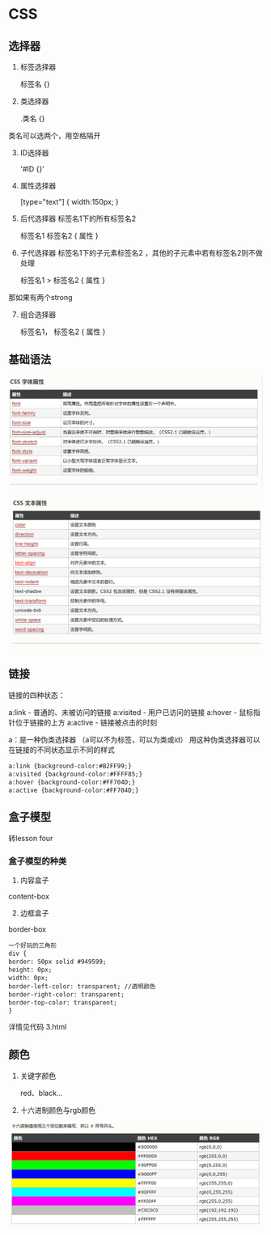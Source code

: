# CSS

## 选择器

1. 标签选择器

    标签名 {}
    
2. 类选择器

    .类名 {}
    
 类名可以选两个，用空格隔开

3. ID选择器

    '#ID {}'
    
4. 属性选择器
    
    [type="text"]
    {
      width:150px;
    }
    
5. 后代选择器
标签名1下的所有标签名2 

    标签名1 标签名2 {
        属性
    }
 
6. 子代选择器
标签名1下的子元素标签名2 ，其他的子元素中若有标签名2则不做处理

    标签名1 > 标签名2 {
        属性
    }
    
 那如果有两个strong
 
7. 组合选择器

    标签名1， 标签名2 {
        属性
    }

      
## 基础语法
    
![](/assets/css.png)

![](/assets/css2.png)

## 链接

链接的四种状态：

a:link - 普通的、未被访问的链接
a:visited - 用户已访问的链接
a:hover - 鼠标指针位于链接的上方
a:active - 链接被点击的时刻

a：是一种伪类选择器 （a可以不为标签，可以为类或id）
用这种伪类选择器可以在链接的不同状态显示不同的样式

    a:link {background-color:#B2FF99;}
    a:visited {background-color:#FFFF85;}
    a:hover {background-color:#FF704D;}
    a:active {background-color:#FF704D;}
    
## 盒子模型

转lesson four

### 盒子模型的种类
1. 内容盒子

 content-box 
   
2. 边框盒子

 border-box
            
    一个好玩的三角形
    div {
	border: 50px solid #949599;
	height: 0px;
	width: 0px;
	border-left-color: transparent; //透明颜色
	border-right-color: transparent;
	border-top-color: transparent;
	}
详情见代码 3.html

## 颜色

1. 关键字颜色

    red、black...
    
2. 十六进制颜色与rgb颜色

![](/assets/QQ截图20190316144432.png)
























